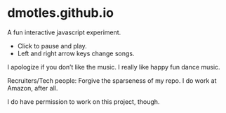 # dmotles.github.io

A fun interactive javascript experiment.

* Click to pause and play. 
* Left and right arrow keys change songs.

I apologize if you don’t like the music. I really like happy fun dance music.

Recruiters/Tech people: Forgive the sparseness of my repo. I do work at Amazon, after all.

I do have permission to work on this project, though.
